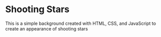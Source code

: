 # Shooting Stars

This is a simple background created with HTML, CSS, and JavaScript to create an appearance of shooting stars